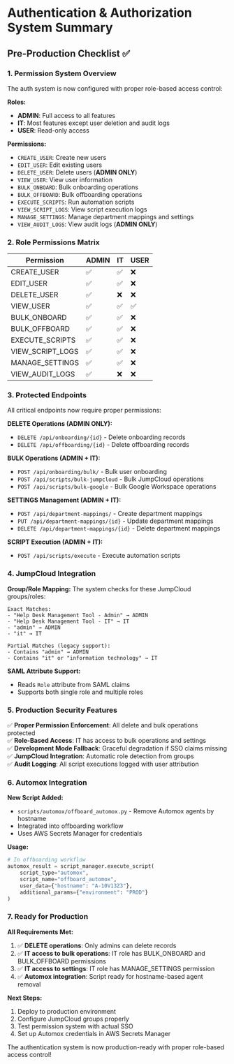 # Authentication & Authorization System Summary

## Pre-Production Checklist ✅

### 1. Permission System Overview

The auth system is now configured with proper role-based access control:

**Roles:**
- **ADMIN**: Full access to all features
- **IT**: Most features except user deletion and audit logs  
- **USER**: Read-only access

**Permissions:**
- `CREATE_USER`: Create new users
- `EDIT_USER`: Edit existing users  
- `DELETE_USER`: Delete users (**ADMIN ONLY**)
- `VIEW_USER`: View user information
- `BULK_ONBOARD`: Bulk onboarding operations
- `BULK_OFFBOARD`: Bulk offboarding operations  
- `EXECUTE_SCRIPTS`: Run automation scripts
- `VIEW_SCRIPT_LOGS`: View script execution logs
- `MANAGE_SETTINGS`: Manage department mappings and settings
- `VIEW_AUDIT_LOGS`: View audit logs (**ADMIN ONLY**)

### 2. Role Permissions Matrix

| Permission | ADMIN | IT | USER |
|------------|-------|----|----- |
| CREATE_USER | ✅ | ✅ | ❌ |
| EDIT_USER | ✅ | ✅ | ❌ |
| DELETE_USER | ✅ | ❌ | ❌ |
| VIEW_USER | ✅ | ✅ | ✅ |
| BULK_ONBOARD | ✅ | ✅ | ❌ |
| BULK_OFFBOARD | ✅ | ✅ | ❌ |
| EXECUTE_SCRIPTS | ✅ | ✅ | ❌ |
| VIEW_SCRIPT_LOGS | ✅ | ✅ | ❌ |
| MANAGE_SETTINGS | ✅ | ✅ | ❌ |
| VIEW_AUDIT_LOGS | ✅ | ❌ | ❌ |

### 3. Protected Endpoints

All critical endpoints now require proper permissions:

**DELETE Operations (ADMIN ONLY):**
- `DELETE /api/onboarding/{id}` - Delete onboarding records
- `DELETE /api/offboarding/{id}` - Delete offboarding records

**BULK Operations (ADMIN + IT):**
- `POST /api/onboarding/bulk/` - Bulk user onboarding
- `POST /api/scripts/bulk-jumpcloud` - Bulk JumpCloud operations
- `POST /api/scripts/bulk-google` - Bulk Google Workspace operations

**SETTINGS Management (ADMIN + IT):**
- `POST /api/department-mappings/` - Create department mappings
- `PUT /api/department-mappings/{id}` - Update department mappings  
- `DELETE /api/department-mappings/{id}` - Delete department mappings

**SCRIPT Execution (ADMIN + IT):**
- `POST /api/scripts/execute` - Execute automation scripts

### 4. JumpCloud Integration

**Group/Role Mapping:**
The system checks for these JumpCloud groups/roles:

```
Exact Matches:
- "Help Desk Management Tool - Admin" → ADMIN
- "Help Desk Management Tool - IT" → IT
- "admin" → ADMIN  
- "it" → IT

Partial Matches (legacy support):
- Contains "admin" → ADMIN
- Contains "it" or "information technology" → IT
```

**SAML Attribute Support:**
- Reads `Role` attribute from SAML claims
- Supports both single role and multiple roles

### 5. Production Security Features

✅ **Proper Permission Enforcement**: All delete and bulk operations protected  
✅ **Role-Based Access**: IT has access to bulk operations and settings  
✅ **Development Mode Fallback**: Graceful degradation if SSO claims missing  
✅ **JumpCloud Integration**: Automatic role detection from groups  
✅ **Audit Logging**: All script executions logged with user attribution  

### 6. Automox Integration

**New Script Added:**
- `scripts/automox/offboard_automox.py` - Remove Automox agents by hostname
- Integrated into offboarding workflow
- Uses AWS Secrets Manager for credentials

**Usage:**
```python
# In offboarding workflow
automox_result = script_manager.execute_script(
    script_type="automox",
    script_name="offboard_automox", 
    user_data={"hostname": "A-10V13Z3"},
    additional_params={"environment": "PROD"}
)
```

### 7. Ready for Production

**All Requirements Met:**
1. ✅ **DELETE operations**: Only admins can delete records
2. ✅ **IT access to bulk operations**: IT role has BULK_ONBOARD and BULK_OFFBOARD permissions  
3. ✅ **IT access to settings**: IT role has MANAGE_SETTINGS permission
4. ✅ **Automox integration**: Script ready for hostname-based agent removal

**Next Steps:**
1. Deploy to production environment
2. Configure JumpCloud groups properly
3. Test permission system with actual SSO
4. Set up Automox credentials in AWS Secrets Manager

The authentication system is now production-ready with proper role-based access control!
